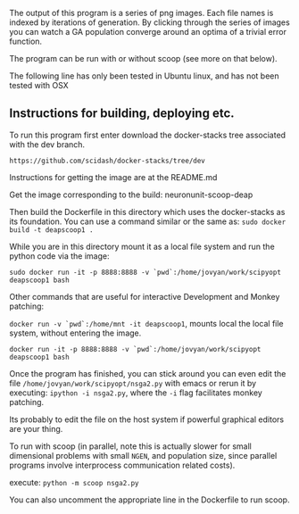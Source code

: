 The output of this program is a series of png images. Each file names is indexed by iterations of generation. By clicking through the series of images you can watch a GA population converge around an optima of a trivial error function.

The program can be run with or without scoop (see more on that below).


The following  line has only been tested in Ubuntu linux, and has not been tested with OSX

## Instructions for building, deploying etc.

To run this program first enter download the docker-stacks tree associated with the dev branch.

`https://github.com/scidash/docker-stacks/tree/dev`

Instructions for getting the image are at the README.md

Get the image corresponding to the build: neuronunit-scoop-deap

Then build the Dockerfile in this directory which uses the docker-stacks as its foundation. You can use a command similar or the same as:
`sudo docker build -t deapscoop1 .` 

While you are in this directory mount it as a local file system and run the python code via the image:

```sudo docker run -it -p 8888:8888 -v `pwd`:/home/jovyan/work/scipyopt deapscoop1 bash```


Other commands that are useful for interactive Development and Monkey patching:

```docker run -v `pwd`:/home/mnt -it deapscoop1```, mounts local the local file system, without entering the image.


```docker run -it -p 8888:8888 -v `pwd`:/home/jovyan/work/scipyopt deapscoop1 bash```

Once the program has finished, you can stick around you can even edit the file `/home/jovyan/work/scipyopt/nsga2.py` with emacs or rerun it by executing:
`ipython -i nsga2.py`, where the `-i` flag facilitates monkey patching.
 
Its probably to edit the file on the host system if powerful graphical editors are your thing.

To run with scoop (in parallel, note this is actually slower for small dimensional problems with small `NGEN`, and population size, since parallel programs involve interprocess communication related costs).

execute:
`python -m scoop nsga2.py`

You can also uncomment the appropriate line in the Dockerfile to run scoop.
